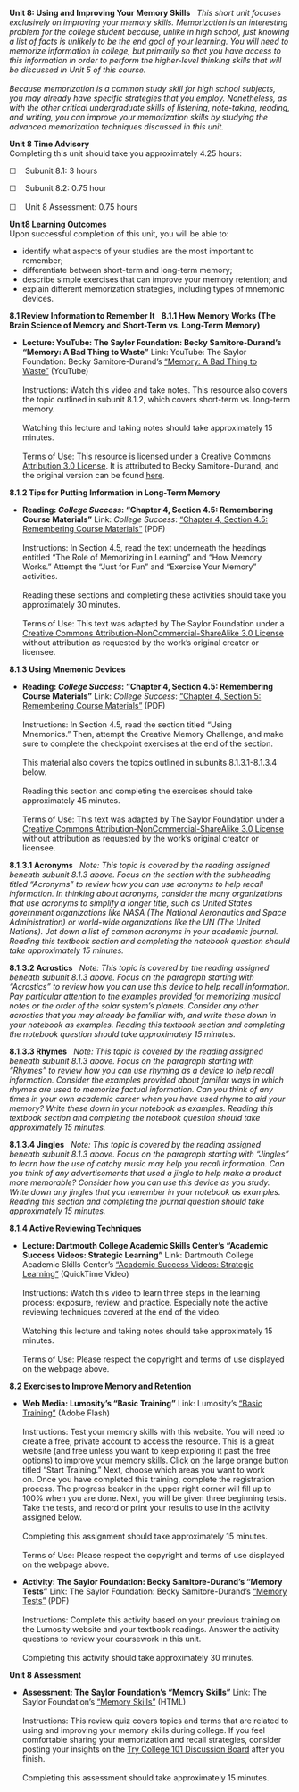 **Unit 8: Using and Improving Your Memory Skills** <span id="8"></span> 
*This short unit focuses exclusively on improving your memory skills.
Memorization is an interesting problem for the college student because,
unlike in high school, just knowing a list of facts is unlikely to be
the end goal of your learning. You will need to memorize information in
college, but primarily so that you have access to this information in
order to perform the higher-level thinking skills that will be discussed
in Unit 5 of this course.  
    
 Because memorization is a common study skill for high school subjects,
you may already have specific strategies that you employ. Nonetheless,
as with the other critical undergraduate skills of listening,
note-taking, reading, and writing, you can improve your memorization
skills by studying the advanced memorization techniques discussed in
this unit.*

**Unit 8 Time Advisory**  
Completing this unit should take you approximately 4.25 hours:  
  
 ☐    Subunit 8.1: 3 hours  
  
 ☐    Subunit 8.2: 0.75 hour  
    
 ☐    Unit 8 Assessment: 0.75 hours

**Unit8 Learning Outcomes**  
Upon successful completion of this unit, you will be able to:
-   identify what aspects of your studies are the most important to
    remember;
-   differentiate between short-term and long-term memory;
-   describe simple exercises that can improve your memory retention;
    and
-   explain different memorization strategies, including types of
    mnemonic devices.

**8.1 Review Information to Remember It** <span id="8.1"></span> 
**8.1.1 How Memory Works (The Brain Science of Memory and Short-Term vs.
Long-Term Memory)** <span id="8.1.1"></span> 
-   **Lecture: YouTube: The Saylor Foundation: Becky Samitore-Durand’s
    “Memory: A Bad Thing to Waste”**
    Link: YouTube: The Saylor Foundation: Becky Samitore-Durand’s
    [“Memory: A Bad Thing to
    Waste”](http://www.youtube.com/watch?feature=player_embedded&v=SB3rYiK5z2E) (YouTube)  
        
     Instructions: Watch this video and take notes. This resource also
    covers the topic outlined in subunit 8.1.2, which covers short-term
    vs. long-term memory.  
        
     Watching this lecture and taking notes should take approximately 15
    minutes.  
        
     Terms of Use: This resource is licensed under a [Creative Commons
    Attribution 3.0
    License](http://creativecommons.org/licenses/by/3.0/). It is
    attributed to Becky Samitore-Durand, and the original version can be
    found
    [here](http://www.youtube.com/watch?feature=player_embedded&v=SB3rYiK5z2E).

**8.1.2 Tips for Putting Information in Long-Term Memory** <span
id="8.1.2"></span> 
-   **Reading: *College Success*: “Chapter 4, Section 4.5: Remembering
    Course Materials”**
    Link: *College Success*: [“Chapter 4, Section 4.5: Remembering
    Course
    Materials”](http://www.saylor.org/site/textbooks/College%20Success.pdf)
    (PDF)  
        
     Instructions: In Section 4.5, read the text underneath the headings
    entitled “The Role of Memorizing in Learning” and “How Memory
    Works.” Attempt the “Just for Fun” and “Exercise Your Memory”
    activities.  
        
     Reading these sections and completing these activities should take
    you approximately 30 minutes.  
        
     Terms of Use: This text was adapted by The Saylor Foundation under
    a [Creative Commons Attribution-NonCommercial-ShareAlike 3.0
    License](http://creativecommons.org/licenses/by-nc-sa/3.0/) without
    attribution as requested by the work’s original creator or licensee.

**8.1.3 Using Mnemonic Devices** <span id="8.1.3"></span> 
-   **Reading: *College Success*: “Chapter 4, Section 4.5: Remembering
    Course Materials”**
    Link: *College Success*: [“Chapter 4, Section 5: Remembering Course
    Materials”](http://www.saylor.org/site/textbooks/College%20Success.pdf)
    (PDF)  
        
     Instructions: In Section 4.5, read the section titled “Using
    Mnemonics.” Then, attempt the Creative Memory Challenge, and make
    sure to complete the checkpoint exercises at the end of the
    section.  
        
     This material also covers the topics outlined in subunits
    8.1.3.1-8.1.3.4 below.  
        
     Reading this section and completing the exercises should take
    approximately 45 minutes.  
        
     Terms of Use: This text was adapted by The Saylor Foundation under
    a [Creative Commons Attribution-NonCommercial-ShareAlike 3.0
    License](http://creativecommons.org/licenses/by-nc-sa/3.0/) without
    attribution as requested by the work’s original creator or licensee.

**8.1.3.1 Acronyms** <span id="8.1.3.1"></span> 
*Note: This topic is covered by the reading assigned beneath
subunit 8.1.3 above. Focus on the section with the subheading titled
“Acronyms” to review how you can use acronyms to help recall
information. In thinking about acronyms, consider the many organizations
that use acronyms to simplify a longer title, such as United States
government organizations like NASA (The National Aeronautics and Space
Administration) or world-wide organizations like the UN (The United
Nations). Jot down a list of common acronyms in your academic journal.
Reading this textbook section and completing the notebook question
should take approximately 15 minutes.*

**8.1.3.2 Acrostics** <span id="8.1.3.2"></span> 
*Note: This topic is covered by the reading assigned beneath
subunit 8.1.3 above. Focus on the paragraph starting with “Acrostics” to
review how you can use this device to help recall information. Pay
particular attention to the examples provided for memorizing musical
notes or the order of the solar system’s planets. Consider any other
acrostics that you may already be familiar with, and write these down in
your notebook as examples. Reading this textbook section and completing
the notebook question should take approximately 15 minutes.*

**8.1.3.3 Rhymes** <span id="8.1.3.3"></span> 
*Note: This topic is covered by the reading assigned beneath
subunit 8.1.3 above. Focus on the paragraph starting with “Rhymes” to
review how you can use rhyming as a device to help recall information.
Consider the examples provided about familiar ways in which rhymes are
used to memorize factual information. Can you think of any times in your
own academic career when you have used rhyme to aid your memory? Write
these down in your notebook as examples. Reading this textbook section
and completing the notebook question should take approximately 15
minutes.*

**8.1.3.4 Jingles** <span id="8.1.3.4"></span> 
*Note: This topic is covered by the reading assigned beneath subunit
8.1.3 above. Focus on the paragraph starting with “Jingles” to learn how
the use of catchy music may help you recall information. Can you think
of any advertisements that used a jingle to help make a product more
memorable? Consider how you can use this device as you study. Write down
any jingles that you remember in your notebook as examples. Reading this
section and completing the journal question should take approximately 15
minutes.*

**8.1.4 Active Reviewing Techniques** <span id="8.1.4"></span> 
-   **Lecture: Dartmouth College Academic Skills Center’s “Academic
    Success Videos: Strategic Learning”**
    Link: Dartmouth College Academic Skills Center’s [“Academic Success
    Videos: Strategic
    Learning”](http://www.dartmouth.edu/~acskills/videos/video_sl.html) (QuickTime
    Video)  
        
     Instructions: Watch this video to learn three steps in the learning
    process: exposure, review, and practice. Especially note the active
    reviewing techniques covered at the end of the video.  
        
     Watching this lecture and taking notes should take approximately 15
    minutes.  
        
     Terms of Use: Please respect the copyright and terms of use
    displayed on the webpage above.

**8.2 Exercises to Improve Memory and Retention** <span
id="8.2"></span> 
-   **Web Media: Lumosity’s “Basic Training”**
    Link: Lumosity’s [“Basic Training”](http://www.lumosity.com/) (Adobe
    Flash)  
        
     Instructions: Test your memory skills with this website. You will
    need to create a free, private account to access the resource. This
    is a great website (and free unless you want to keep exploring it
    past the free options) to improve your memory skills. Click on the
    large orange button titled “Start Training.” Next, choose which
    areas you want to work on. Once you have completed this training,
    complete the registration process. The progress beaker in the upper
    right corner will fill up to 100% when you are done. Next, you will
    be given three beginning tests. Take the tests, and record or print
    your results to use in the activity assigned below.  
        
     Completing this assignment should take approximately 15 minutes.  
        
     Terms of Use: Please respect the copyright and terms of use
    displayed on the webpage above.

-   **Activity: The Saylor Foundation: Becky Samitore-Durand’s “Memory
    Tests”**
    Link: The Saylor Foundation: Becky Samitore-Durand’s [“Memory
    Tests”](http://www.saylor.org/site/wp-content/uploads/2012/01/TRYCOLLEGE-7.2.pdf) (PDF)  
        
     Instructions: Complete this activity based on your previous
    training on the Lumosity website and your textbook readings. Answer
    the activity questions to review your coursework in this unit.  
        
     Completing this activity should take approximately 30 minutes.

**Unit 8 Assessment** <span id="8.3"></span> 
-   **Assessment: The Saylor Foundation’s “Memory Skills”**
    Link: The Saylor Foundation’s [“Memory
    Skills”](http://school.saylor.org/mod/quiz/view.php?id=1880)
    (HTML)  
        
     Instructions: This review quiz covers topics and terms that are
    related to using and improving your memory skills during college. If
    you feel comfortable sharing your memorization and recall
    strategies, consider posting your insights on the [Try College 101
    Discussion Board](http://forums.saylor.org/topic/memory-skills/)
    after you finish.  
        
     Completing this assessment should take approximately 15 minutes.


